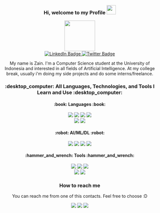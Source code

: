 <h3 align="center">Hi, welcome to my Profile <img src="https://media.tenor.com/T5tFqxxbYHIAAAAi/kitty-hi.gif" width="30px"></h3>

<div id="header" align="center">
  <img src="https://cdn.discordapp.com/attachments/732231426388262934/1053850735974035486/a00b7f_55beee7d1d294d65967ce72754dd1999_mv2.gif" width="100"/>
</div>

<div id="header" align="center">
  <div id="badges">
    <a href="https://www.linkedin.com/in/fikri-aufaa-zain-0966611b2/">
      <img src="https://img.shields.io/badge/LinkedIn-0077B5?style=for-the-badge&logo=linkedin&logoColor=white" alt="LinkedIn Badge"/>
    </a>
    <a href="https://twitter.com/bangzaiinn">
      <img src="https://img.shields.io/badge/Twitter-blue?style=for-the-badge&logo=twitter&logoColor=white" alt="Twitter Badge"/>
    </a>
  </div>
</div>

<p align="center">My name is Zain. I'm a Computer Science student at the University of Indonesia and interested in all fields of Artificial Intelligence. At my college break, usually i'm doing my side projects and do some interns/freelance. 
</p>

<h3 align="center"><strong> :desktop_computer: All Languages, Technologies, and Tools I Learn and Use :desktop_computer:</strong></h3>
<div align="center">
  <h4 align="center"><strong> :book: Languages :book:</strong></h4>
  <img src="https://img.shields.io/badge/python-3670A0?style=for-the-badge&logo=python&logoColor=ffdd54">
  <img src="https://img.shields.io/badge/Java-ED8B00?style=for-the-badge&logo=java&logoColor=white">
  <img src="https://img.shields.io/badge/dart-%230175C2.svg?style=for-the-badge&logo=dart&logoColor=white">
  <img src="https://img.shields.io/badge/html5-%23E34F26.svg?style=for-the-badge&logo=html5&logoColor=white">
</div>
<div align="center">
  <img src="https://img.shields.io/badge/OCTAVE-darkblue?style=for-the-badge&logo=octave&logoColor=fcd683">
  <img src="https://img.shields.io/badge/php-%23777BB4.svg?style=for-the-badge&logo=php&logoColor=white">
</div>
<div align="center">
  <h4 align="center"><strong> :robot: AI/ML/DL :robot:</strong></h4>
  <img src="https://img.shields.io/badge/TensorFlow-FF6F00?style=for-the-badge&logo=tensorflow&logoColor=white">
  <img src="https://img.shields.io/badge/Keras-%23D00000.svg?style=for-the-badge&logo=Keras&logoColor=white">
  <img src="https://img.shields.io/badge/PyTorch-%23EE4C2C.svg?style=for-the-badge&logo=PyTorch&logoColor=white">
  <img src="https://img.shields.io/badge/scikit--learn-%23F7931E.svg?style=for-the-badge&logo=scikit-learn&logoColor=white">
</div>
<div align="center">
  <h4 align="center"><strong> :hammer_and_wrench: Tools :hammer_and_wrench:</strong></h4>
  <img src="https://img.shields.io/badge/Visual%20Studio%20Code-0078d7.svg?style=for-the-badge&logo=visual-studio-code&logoColor=white">
  <img src="https://img.shields.io/badge/Tableau-E97627?style=for-the-badge&logo=Tableau&logoColor=white">
  <img src="https://img.shields.io/badge/GoogleCloud-%234285F4.svg?style=for-the-badge&logo=google-cloud&logoColor=white">
</div>
<div align="center">
  <img src="https://img.shields.io/badge/Colab-F9AB00?style=for-the-badge&logo=googlecolab&color=525252">
  <img src="https://img.shields.io/badge/PostgreSQL-316192?style=for-the-badge&logo=postgresql&logoColor=white">
</div>

<div align="center">
  <h3> How to reach me </h3>
  <p>
  You can reach me from one of this contacts. Feel free to choose :D
  </p>
   <a href="mailto:fikri.azain@gmail.com"><img src="https://img.shields.io/badge/Personal-D14836?style=for-the-badge&logo=gmail&logoColor=white"></a>
   <a href="mailto:fikri.aufaa@ui.ac.id"><img src="https://img.shields.io/badge/Academic-Ecd970?style=for-the-badge&logo=gmail&logoColor=black"></a>
   <a href="mailto:fikriazain@ristek.cs.ui.ac.id"><img src="https://img.shields.io/badge/RISTEK-8154e0?style=for-the-badge&logo=gmail&logoColor=white"></a>
</div>
